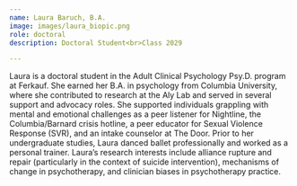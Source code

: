 ```yaml
---
name: Laura Baruch, B.A.
image: images/laura_biopic.png
role: doctoral
description: Doctoral Student<br>Class 2029

---
```


Laura is a doctoral student in the Adult Clinical Psychology Psy.D. program at Ferkauf. She earned her B.A. in psychology from Columbia University, where she contributed to research at the Aly Lab and served in several support and advocacy roles. She supported individuals grappling with mental and emotional challenges as a peer listener for Nightline, the Columbia/Barnard crisis hotline, a peer educator for Sexual Violence Response (SVR), and an intake counselor at The Door. Prior to her undergraduate studies, Laura danced ballet professionally and worked as a personal trainer. Laura’s research interests include alliance rupture and repair (particularly in the context of suicide intervention), mechanisms of change in psychotherapy, and clinician biases in psychotherapy practice.